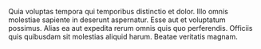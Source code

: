 Quia voluptas tempora qui temporibus distinctio et dolor. Illo omnis molestiae sapiente in deserunt aspernatur. Esse aut et voluptatum possimus. Alias ea aut expedita rerum omnis quis quo perferendis. Officiis quis quibusdam sit molestias aliquid harum. Beatae veritatis magnam.